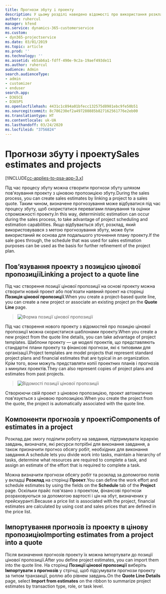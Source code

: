 ```yaml
---
title: Прогнози збуту і проекту
description: У цьому розділі наведено відомості про використання розкладів і прогнозів у процесі збуту.
author: ruhercul
manager: kfend
ms.service: dynamics-365-customerservice
ms.custom:
- dyn365-projectservice
ms.date: 03/01/2019
ms.topic: article
ms.prod: ''
ms.technology: ''
ms.assetid: eb5ab6a1-fdff-490e-9c2a-19aef493de11
ms.author: ruhercul
audience: Admin
search.audienceType:
- admin
- customizer
- enduser
search.app:
- D365CE
- D365PS
ms.openlocfilehash: 4431c1c894a01bfecc132575d8981ebc9fe50b51
ms.sourcegitcommit: 8c786230ef2a497280885b827162561776e2eb00
ms.translationtype: HT
ms.contentlocale: uk-UA
ms.lasthandoff: 03/24/2020
ms.locfileid: "3756824"
---
```

# <a name="sales-estimates-and-projects"></a><span data-ttu-id="ff025-103">Прогнози збуту і проекту</span><span class="sxs-lookup"><span data-stu-id="ff025-103">Sales estimates and projects</span></span>

[!INCLUDE[cc-applies-to-psa-app-3.x](../includes/cc-applies-to-psa-app-3x.md)]

<span data-ttu-id="ff025-104">Під час процесу збуту можна створити прогнози збуту шляхом пов'язування проекту з ціновою пропозицією збуту.</span><span class="sxs-lookup"><span data-stu-id="ff025-104">During the sales process, you can create sales estimates by linking a project to a sales quote.</span></span> <span data-ttu-id="ff025-105">Таким чином, визначене прогнозування може відбуватися під час процесу збуту, щоб скористатися перевагами планування та оцінки спроможності проекту.</span><span class="sxs-lookup"><span data-stu-id="ff025-105">In this way, deterministic estimation can occur during the sales process, to take advantage of project scheduling and estimation capabilities.</span></span> <span data-ttu-id="ff025-106">Якщо відбувається збут, розклад, який використовувався з метою прогнозування збуту, може бути використаний як основа для подальшого уточнення плану проекту.</span><span class="sxs-lookup"><span data-stu-id="ff025-106">If the sale goes through, the schedule that was used for sales estimation purposes can be used as the basis for further refinement of the project plan.</span></span>

## <a name="linking-a-project-to-a-quote-line"></a><span data-ttu-id="ff025-107">Пов’язування проекту з позицією цінової пропозиції</span><span class="sxs-lookup"><span data-stu-id="ff025-107">Linking a project to a quote line</span></span>

<span data-ttu-id="ff025-108">Під час створення позиції цінової пропозиції на основі проекту можна створити новий проект або пов'язати наявний проект на сторінці **Позиція цінової пропозиції**.</span><span class="sxs-lookup"><span data-stu-id="ff025-108">When you create a project-based quote line, you can create a new project or associate an existing project pn the **Quote Line** page.</span></span> 

> ![Форма позиції цінової пропозиції](media/project-8.png)
 
<span data-ttu-id="ff025-110">Під час створення нового проекту з відомостей про позицію цінової пропозиції можна скористатися шаблонами проекту.</span><span class="sxs-lookup"><span data-stu-id="ff025-110">When you create a new project from the quote line details, you can take advantage of project templates.</span></span> <span data-ttu-id="ff025-111">Шаблони проекту — це моделі проектів, що представляють стандартні плани проекту та фінансові прогнози, які є типовими для організації.</span><span class="sxs-lookup"><span data-stu-id="ff025-111">Project templates are model projects that represent standard project plans and financial estimates that are typical in an organization.</span></span> <span data-ttu-id="ff025-112">Крім того, вони можуть представляти копії проектних планів і прогнозів з минулих проектів.</span><span class="sxs-lookup"><span data-stu-id="ff025-112">They can also represent copies of project plans and estimates from past projects.</span></span>

> ![Відомості позиції цінової пропозиції](media/project-9.png)
  
<span data-ttu-id="ff025-114">Створюючи свій проект з ціновою пропозицією, проект автоматично пов'язується з ціновою пропозицією.</span><span class="sxs-lookup"><span data-stu-id="ff025-114">When you create the project from the quote, the project is automatically associated with the quote line.</span></span>

## <a name="components-of-estimates-in-a-project"></a><span data-ttu-id="ff025-115">Компоненти прогнозів у проекті</span><span class="sxs-lookup"><span data-stu-id="ff025-115">Components of estimates in a project</span></span>

<span data-ttu-id="ff025-116">Розклад дає змогу поділити роботу на завдання, підтримувати ієрархію завдань, визначати, які ресурси потрібні для виконання завдання, а також призначити прогноз обсягу робіт, необхідних для виконання завдання.</span><span class="sxs-lookup"><span data-stu-id="ff025-116">A schedule lets you divide work into tasks, maintain a hierarchy of tasks, determine what resources are required to complete a task, and assign an estimate of the effort that is required to complete a task.</span></span>

<span data-ttu-id="ff025-117">Можна визначити прогнози обсягу робіт та розклад за допомогою полів у вкладці **Розклад** на сторінці **Проект**.</span><span class="sxs-lookup"><span data-stu-id="ff025-117">You can define the work effort and schedule estimates by using the fields on the **Schedule** tab of the **Project** page.</span></span> <span data-ttu-id="ff025-118">Оскільки прайс пов'язано з проектом, фінансові прогнози розраховуються за допомогою вартості і цін на збут, визначених у прейскуранті.</span><span class="sxs-lookup"><span data-stu-id="ff025-118">Because a price list is associated with the project, financial estimates are calculated by using cost and sales prices that are defined in the price list.</span></span>

## <a name="importing-estimates-from-a-project-into-a-quote"></a><span data-ttu-id="ff025-119">Імпортування прогнозів із проекту в цінову пропозицію</span><span class="sxs-lookup"><span data-stu-id="ff025-119">Importing estimates from a project into a quote</span></span>

<span data-ttu-id="ff025-120">Після визначення прогнозів проекту їх можна імпортувати до позиції цінової пропозиції.</span><span class="sxs-lookup"><span data-stu-id="ff025-120">After you define project estimates, you can import them into the quote line.</span></span> <span data-ttu-id="ff025-121">На сторінці **Позиції цінової пропозиції** виберіть **Імпортувати з прогнозів** у стрічці, щоб підсумувати прогнози проекту за типом транзакції, роллю або рівнем завдань.</span><span class="sxs-lookup"><span data-stu-id="ff025-121">On the **Quote Line Details** page, select **Import from estimates** on the ribbon to summarize project estimates by transaction type, role, or task level.</span></span>
